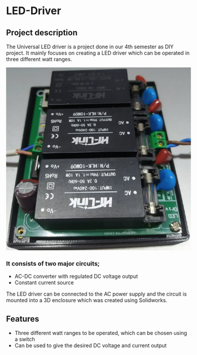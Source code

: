 # LED-Driver
## Project description

The Universal LED driver is a project done in our 4th semester as DIY project. It mainly focuses on creating a LED driver which can be operated in three different watt ranges.


<p align="center">
  <img  src="LED_Driver.png">
</p>

### It consists of two major circuits;
- AC-DC converter with regulated DC voltage output
- Constant current source

The LED driver can be connected to the AC power supply and the circuit is mounted into a 3D enclosure which was created using Solidworks.

## Features
- Three different watt ranges to be operated, which can be chosen using a switch
- Can be used to give the desired DC voltage and current output

